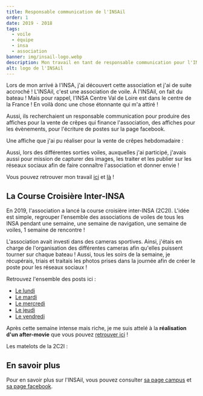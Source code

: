 ```yaml
---
title: Responsable communication de l'INSAil
order: 1
date: 2019 - 2018
tags:
  - voile
  - équipe
  - insa
  - association
banner: img/insail-logo.webp
description: Mon travail en tant de responsable communication pour l'INSAil !
alt: logo de l'INSAil
---
```


Lors de mon arrivé à l'INSA, j'ai découvert cette association et j'ai de suite accroché ! L'INSAil, c'est une association de voile. À l'INSAil, on fait du bateau ! Mais pour rappel, l'INSA Centre Val de Loire est dans le centre de la France ! En voilà donc une chose étonnante qui m'a attiré !

Aussi, ils recherchaient un responsable communication pour produire des affiches pour la vente de crêpes qui finance l'association, des affiches pour les évènements, pour l'écriture de postes sur la page facebook.

Une affiche que j'ai pu réaliser pour la vente de crêpes hebdomadaire :

<card>
<card-image src="img/insail-affiche-crepes.webp"></card-image >
</card>

Aussi, lors des différentes sorties voiles, auxquelles j'ai participé, j'avais aussi pour mission de capturer des images, les traiter et les publier sur les réseaux sociaux afin de faire connaître l'association et donner envie !

Vous pouvez retrouver mon travail [ici](https://www.facebook.com/INSAilCVL/posts/2948938845135195) et [là](https://www.facebook.com/INSAilCVL/posts/2946508848711528) !

## La Course Croisière Inter-INSA

En 2019, l'association a lancé la course croisière inter-INSA (2C2I). L'idée est simple, regrouper l'ensemble des associations de voiles de tous les INSA pendant une semaine, une semaine de navigation, une semaine de voiles, 1 semaine de rencontre !

L'association avait investi dans des cameras sportives. Ainsi, j'étais en charge de l'organisation des différentes cameras afin qu'elles puissent tourner sur chaque bateau ! Aussi, tous les soirs de la semaine, je récupérais, triais et traitais les photos prises dans la journée afin de créer le poste pour les réseaux sociaux !

Retrouvez l'ensemble des posts ici :

- [Le lundi](https://www.facebook.com/INSAilCVL/posts/2699744600054622)
- [Le mardi](https://www.facebook.com/INSAilCVL/posts/2701608453201570)
- [Le mercredi](https://www.facebook.com/INSAilCVL/posts/2704335206262228)
- [Le jeudi](https://www.facebook.com/INSAilCVL/posts/2706264039402678)
- [Le vendredi](https://www.facebook.com/INSAilCVL/posts/2708070679222014)

Après cette semaine intense mais riche, je me suis attelé à la **réalisation d'un after-movie** que vous pouvez [retrouver ici](https://www.facebook.com/watch/?v=2311102455854078) !

Les matelots de la 2C2I :

<card>
<card-image src="img/insail-ccii.webp"></card-image >
</card>

## En savoir plus

Pour en savoir plus sur l'INSAil, vous pouvez consulter [sa page campus](https://campus.insa-cvl.org/federation/sport/associations/insail) et [sa page facebook](https://www.facebook.com/INSAilCVL).

